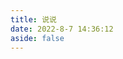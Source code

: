 ```yaml
---
title: 说说
date: 2022-8-7 14:36:12
aside: false
---
```



<script src="https://jsd.onmicrosoft.cn/npm/qexo-static@1.5.0/hexo/talks.min.js"></script>
<link rel="stylesheet" href="https://jsd.onmicrosoft.cn/npm/qexo-static@1.5.0/hexo/talks.min.css">
<div id="qexot"></div>
<script>showQexoTalks("qexot", "https://qexo.xlenco.eu.org", 5)</script>
